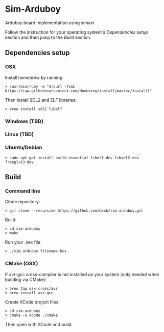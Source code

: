 # Sim-Arduboy
Arduboy board implementation using simavr

Follow the instruction for your operating system's _Dependencies setup_ section and then jump to the _Build_ section.

## Dependencies setup

### OSX

Install homebrew by running:

``` ShellSession
> /usr/bin/ruby -e "$(curl -fsSL https://raw.githubusercontent.com/Homebrew/install/master/install)"
```

Then install SDL2 and ELF libraries:

```
> brew install sdl2 libelf
```

### Windows (TBD)
### Linux (TBD)

### Ubuntu/Debian

``` ShellSession
> sudo apt-get install build-essential libelf-dev libsdl2-dev freeglut3-dev
```

## Build

### Command line

Clone repository:

``` ShellSession
> git clone --recursive https://github.com/dxxb/sim-arduboy.git
```

Build:

``` ShellSession
> cd sim-arduboy
> make
```

Run your .hex file:

``` ShellSession
> ./sim_arduboy filename.hex
```

### CMake (OSX)

If avr-gcc cross-compiler is not installed on your system (only needed when building via CMake):

```
> brew tap osx-cross/avr
> brew install avr-gcc
```

Create XCode project files:

``` ShellSession
> cd sim-arduboy
> cmake -G Xcode ./cmake
```

Then open with XCode and build.